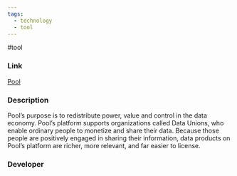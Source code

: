 ```yaml
---
tags:
  - technology
  - tool
---
```

#tool

### Link

[Pool](https://www.pooldata.io/)

### Description

Pool’s purpose is to redistribute power, value and control in the data economy. Pool’s platform supports organizations called Data Unions, who enable ordinary people to monetize and share their data. Because those people are positively engaged in sharing their information, data products on Pool’s platform are richer, more relevant, and far easier to license.

### Developer


